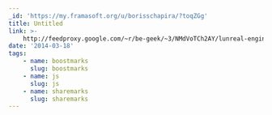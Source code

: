 ```yaml
---
_id: 'https://my.framasoft.org/u/borisschapira/?toqZGg'
title: Untitled
link: >-
    http://feedproxy.google.com/~r/be-geek/~3/NMdVoTCh2AY/lunreal-engine-4-porte-dans-firefox-sans-plugin-122190
date: '2014-03-18'
tags:
    - name: boostmarks
      slug: boostmarks
    - name: js
      slug: js
    - name: sharemarks
      slug: sharemarks
---
```


<div class="markdown"><p></p></div>
